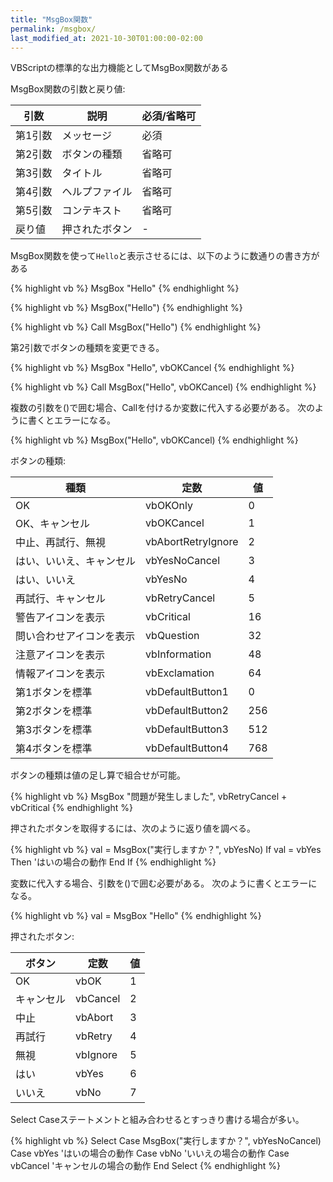 ```yaml
---
title: "MsgBox関数"
permalink: /msgbox/
last_modified_at: 2021-10-30T01:00:00-02:00
---
```


VBScriptの標準的な出力機能としてMsgBox関数がある

MsgBox関数の引数と戻り値:

|引数|説明|必須/省略可|
|---|---|---|
|第1引数|メッセージ|必須|
|第2引数|ボタンの種類|省略可|
|第3引数|タイトル|省略可|
|第4引数|ヘルプファイル|省略可|
|第5引数|コンテキスト|省略可|
|戻り値|押されたボタン|-|

MsgBox関数を使って`Hello`と表示させるには、以下のように数通りの書き方がある

{% highlight vb %}
MsgBox "Hello"
{% endhighlight %}

{% highlight vb %}
MsgBox("Hello")
{% endhighlight %}

{% highlight vb %}
Call MsgBox("Hello")
{% endhighlight %}

第2引数でボタンの種類を変更できる。

{% highlight vb %}
MsgBox "Hello", vbOKCancel
{% endhighlight %}

{% highlight vb %}
Call MsgBox("Hello", vbOKCancel)
{% endhighlight %}

複数の引数を()で囲む場合、Callを付けるか変数に代入する必要がある。
次のように書くとエラーになる。

{% highlight vb %}
MsgBox("Hello", vbOKCancel)
{% endhighlight %}

ボタンの種類:

|種類|定数|値|
|---|---|---|
|OK|vbOKOnly|0|
|OK、キャンセル|vbOKCancel|1|
|中止、再試行、無視|vbAbortRetryIgnore|2|
|はい、いいえ、キャンセル|vbYesNoCancel|3|
|はい、いいえ|vbYesNo|4|
|再試行、キャンセル|vbRetryCancel|5|
|警告アイコンを表示|vbCritical|16|
|問い合わせアイコンを表示|vbQuestion|32|
|注意アイコンを表示|vbInformation|48|
|情報アイコンを表示|vbExclamation|64|
|第1ボタンを標準|vbDefaultButton1|0|
|第2ボタンを標準|vbDefaultButton2|256|
|第3ボタンを標準|vbDefaultButton3|512|
|第4ボタンを標準|vbDefaultButton4|768|

ボタンの種類は値の足し算で組合せが可能。

{% highlight vb %}
MsgBox "問題が発生しました", vbRetryCancel + vbCritical
{% endhighlight %}

押されたボタンを取得するには、次のように返り値を調べる。

{% highlight vb %}
val = MsgBox("実行しますか？", vbYesNo)
If val = vbYes Then
    'はいの場合の動作
End If
{% endhighlight %}

変数に代入する場合、引数を()で囲む必要がある。
次のように書くとエラーになる。

{% highlight vb %}
val = MsgBox "Hello"
{% endhighlight %}

押されたボタン:

|ボタン|定数|値|
|---|---|---|
|OK|vbOK|1|
|キャンセル|vbCancel|2|
|中止|vbAbort|3|
|再試行|vbRetry|4|
|無視|vbIgnore|5|
|はい|vbYes|6|
|いいえ|vbNo|7|

Select Caseステートメントと組み合わせるとすっきり書ける場合が多い。

{% highlight vb %}
Select Case MsgBox("実行しますか？", vbYesNoCancel)
Case vbYes
    'はいの場合の動作
Case vbNo
    'いいえの場合の動作
Case vbCancel
    'キャンセルの場合の動作
End Select
{% endhighlight %}
